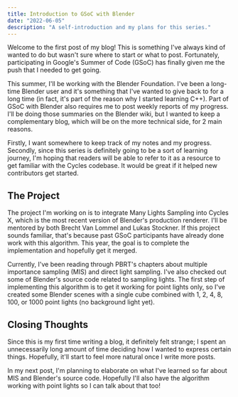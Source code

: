 ```yaml
---
title: Introduction to GSoC with Blender
date: "2022-06-05"
description: "A self-introduction and my plans for this series."
---
```


Welcome to the first post of my blog! This is something I've always kind of wanted to do but wasn't sure where to start or what to post. Fortunately, participating in Google's Summer of Code (GSoC) has finally given me the push that I needed to get going.

This summer, I'll be working with the Blender Foundation. I've been a long-time Blender user and it's something that I've wanted to give back to for a long time (in fact, it's part of the reason why I started learning C++). Part of GSoC with Blender also requires me to post weekly reports of my progress. I'll be doing those summaries on the Blender wiki, but I wanted to keep a complementary blog, which will be on the more technical side, for 2 main reasons.

Firstly, I want somewhere to keep track of my notes and my progress. Secondly, since this series is definitely going to be a sort of learning journey, I'm hoping that readers will be able to refer to it as a resource to get familiar with the Cycles codebase. It would be great if it helped new contributors get started.


## The Project

The project I'm working on is to integrate Many Lights Sampling into Cycles X, which is the most recent version of Blender's production renderer. I'll be mentored by both Brecht Van Lommel and Lukas Stockner. If this project sounds familiar, that's because past GSoC participants have already done work with this algorithm. This year, the goal is to complete the implementation and hopefully get it merged.

Currently, I've been reading through PBRT's chapters about multiple importance sampling (MIS) and direct light sampling. I've also checked out some of Blender's source code related to sampling lights. The first step of implementing this algorithm is to get it working for point lights only, so I've created some Blender scenes with a single cube combined with 1, 2, 4, 8, 100, or 1000 point lights (no background light yet).


## Closing Thoughts

Since this is my first time writing a blog, it definitely felt strange; I spent an unnecessarily long amount of time deciding how I wanted to express certain things. Hopefully, it'll start to feel more natural once I write more posts.

In my next post, I'm planning to elaborate on what I've learned so far about MIS and Blender's source code. Hopefully I'll also have the algorithm working with point lights so I can talk about that too!
